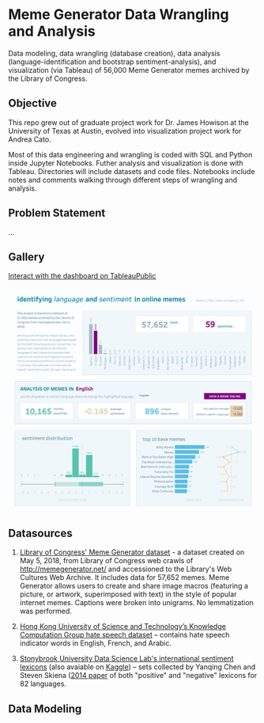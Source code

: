# Meme Generator Data Wrangling and Analysis
Data modeling, data wrangling (database creation), data analysis (language-identification and bootstrap sentiment-analysis), and visualization (via Tableau) of 56,000 Meme Generator memes archived by the Library of Congress. 

## Objective

This repo grew out of graduate project work for Dr. James Howison at the University of Texas at Austin, evolved into visualization project work for Andrea Cato.

Most of this data engineering and wrangling is coded with SQL and Python inside Jupyter Notebooks.  Futher analysis and visualization is done with Tableau. Directories will include datasets and code files. Notebooks include notes and comments walking through different steps of wrangling and analysis.

## Problem Statement

...

## Gallery

[Interact with the dashboard on TableauPublic](https://public.tableau.com/views/MemeGeneratorLanguageandSentiment/FinalDraftDashboard2?:language=en-US&:display_count=n&:origin=viz_share_link)

![Meme sentiment and language visualization with Tableau](assets/meme_dash.png)

## Datasources

1. [Library of Congress' Meme Generator dataset](https://www.loc.gov/item/2018655320/) - a dataset created on May 5, 2018, from Library of Congress web crawls of http://memegenerator.net/ and accessioned to the Library's Web Cultures Web Archive. It includes data for 57,652 memes. Meme Generator allows users to create and share image macros (featuring a picture, or artwork, superimposed with text) in the style of popular internet memes. Captions were broken into unigrams. No lemmatization was performed.

2. [Hong Kong University of Science and Technology’s Knowledge Computation Group hate speech dataset](https://github.com/HKUST-KnowComp/MLMA_hate_speech) – contains hate speech indicator words in English, French, and Arabic.

3. [Stonybrook University Data Science Lab's international sentiment lexicons](https://sites.google.com/site/datascienceslab/projects/multilingualsentiment) (also avaiable on [Kaggle](https://www.kaggle.com/rtatman/sentiment-lexicons-for-81-languages)) – sets collected by Yanqing Chen and Steven Skiena ([2014 paper](https://www.semanticscholar.org/paper/Building-Sentiment-Lexicons-for-All-Major-Languages-Chen-Skiena/c5e3b065e352a93d8754b86baaf8ec20bf81a5c3) of both "positive" and "negative" lexicons for 82 languages.

## Data Modeling




